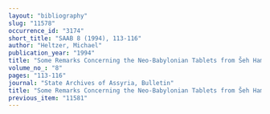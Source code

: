 ```yaml
---
layout: "bibliography"
slug: "11578"
occurrence_id: "3174"
short_title: "SAAB 8 (1994), 113-116"
author: "Heltzer, Michael"
publication_year: "1994"
title: "Some Remarks Concerning the Neo-Babylonian Tablets from Šeh Hamad"
volume_no_: "8"
pages: "113-116"
journal: "State Archives of Assyria, Bulletin"
title: "Some Remarks Concerning the Neo-Babylonian Tablets from Šeh Hamad"
previous_item: "11581"
---
```

